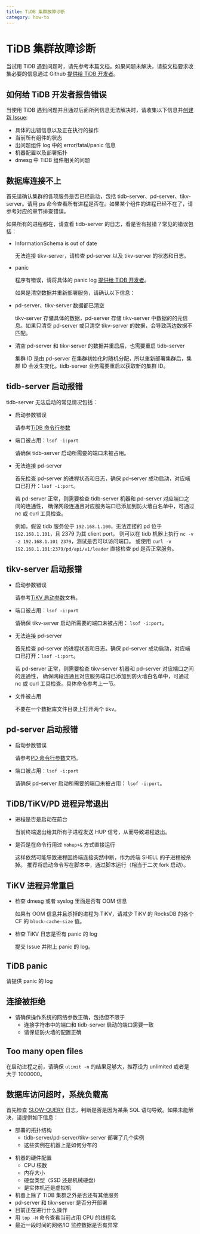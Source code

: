 ```yaml
---
title: TiDB 集群故障诊断
category: how-to
---
```


# TiDB 集群故障诊断

当试用 TiDB 遇到问题时，请先参考本篇文档。如果问题未解决，请按文档要求收集必要的信息通过 Github [提供给 TiDB 开发者](https://github.com/pingcap/tidb/issues/new/choose)。

## 如何给 TiDB 开发者报告错误

当使用 TiDB 遇到问题并且通过后面所列信息无法解决时，请收集以下信息并[创建新 Issue](https://github.com/pingcap/tidb/issues/new/choose):

+ 具体的出错信息以及正在执行的操作
+ 当前所有组件的状态
+ 出问题组件 log 中的 error/fatal/panic 信息
+ 机器配置以及部署拓扑
+ dmesg 中 TiDB 组件相关的问题

## 数据库连接不上

首先请确认集群的各项服务是否已经启动，包括 tidb-server、pd-server、tikv-server。请用 ps 命令查看所有进程是否在。如果某个组件的进程已经不在了，请参考对应的章节排查错误。

如果所有的进程都在，请查看 tidb-server 的日志，看是否有报错？常见的错误包括：

+ InformationSchema is out of date
    
    无法连接 tikv-server，请检查 pd-server 以及 tikv-server 的状态和日志。

+ panic
    
    程序有错误，请将具体的 panic log [提供给 TiDB 开发者](https://github.com/pingcap/tidb/issues/new/choose)。
    
    如果是清空数据并重新部署服务，请确认以下信息：

+ pd-server、tikv-server 数据都已清空
    
    tikv-server 存储具体的数据，pd-server 存储 tikv-server 中数据的的元信息。如果只清空 pd-server 或只清空 tikv-server 的数据，会导致两边数据不匹配。

+ 清空 pd-server 和 tikv-server 的数据并重启后，也需要重启 tidb-server
    
    集群 ID 是由 pd-server 在集群初始化时随机分配，所以重新部署集群后，集群 ID 会发生变化。tidb-server 业务需要重启以获取新的集群 ID。

## tidb-server 启动报错

tidb-server 无法启动的常见情况包括：

+ 启动参数错误
    
    请参考[TiDB 命令行参数](/reference/configuration/tidb-server/configuration.md)

+ 端口被占用：`lsof -i:port`
    
    请确保 tidb-server 启动所需要的端口未被占用。

+ 无法连接 pd-server
    
    首先检查 pd-server 的进程状态和日志，确保 pd-server 成功启动，对应端口已打开：`lsof -i:port`。
    
    若 pd-server 正常，则需要检查 tidb-server 机器和 pd-server 对应端口之间的连通性， 确保网段连通且对应服务端口已添加到防火墙白名单中，可通过 nc 或 curl 工具检查。
    
    例如，假设 tidb 服务位于 `192.168.1.100`，无法连接的 pd 位于 `192.168.1.101`，且 2379 为其 client port， 则可以在 tidb 机器上执行 `nc -v -z 192.168.1.101 2379`，测试是否可以访问端口。 或使用 `curl -v 192.168.1.101:2379/pd/api/v1/leader` 直接检查 pd 是否正常服务。

## tikv-server 启动报错

+ 启动参数错误
    
    请参考[TiKV 启动参数](/reference/configuration/tikv-server/configuration.md)文档。

+ 端口被占用：`lsof -i:port`
    
    请确保 tikv-server 启动所需要的端口未被占用： `lsof -i:port`。

+ 无法连接 pd-server
    
    首先检查 pd-server 的进程状态和日志。确保 pd-server 成功启动，对应端口已打开：`lsof -i:port`。
    
    若 pd-server 正常，则需要检查 tikv-server 机器和 pd-server 对应端口之间的连通性， 确保网段连通且对应服务端口已添加到防火墙白名单中，可通过 nc 或 curl 工具检查。具体命令参考上一节。

+ 文件被占用
    
    不要在一个数据库文件目录上打开两个 tikv。

## pd-server 启动报错

+ 启动参数错误
    
    请参考[PD 命令行参数](/reference/configuration/pd-server/configuration.md)文档。

+ 端口被占用：`lsof -i:port`
    
    请确保 pd-server 启动所需要的端口未被占用： `lsof -i:port`。

## TiDB/TiKV/PD 进程异常退出

+ 进程是否是启动在前台
    
    当前终端退出给其所有子进程发送 HUP 信号，从而导致进程退出。

+ 是否是在命令行用过 `nohup+&` 方式直接运行
    
    这样依然可能导致进程因终端连接突然中断，作为终端 SHELL 的子进程被杀掉。 推荐将启动命令写在脚本中，通过脚本运行（相当于二次 fork 启动）。

## TiKV 进程异常重启

+ 检查 dmesg 或者 syslog 里面是否有 OOM 信息
    
    如果有 OOM 信息并且杀掉的进程为 TiKV，请减少 TiKV 的 RocksDB 的各个 CF 的 `block-cache-size` 值。

+ 检查 TiKV 日志是否有 panic 的 log
    
    提交 Issue 并附上 panic 的 log。

## TiDB panic

请提供 panic 的 log

## 连接被拒绝

+ 请确保操作系统的网络参数正确，包括但不限于 
    - 连接字符串中的端口和 tidb-server 启动的端口需要一致
    - 请保证防火墙的配置正确

## Too many open files

在启动进程之前，请确保 `ulimit -n` 的结果足够大，推荐设为 unlimited 或者是大于 1000000。

## 数据库访问超时，系统负载高

首先检查 [SLOW-QUERY](/how-to/maintain/identify-slow-queries.md) 日志，判断是否是因为某条 SQL 语句导致。如果未能解决，请提供如下信息：

+ 部署的拓扑结构 
    - tidb-server/pd-server/tikv-server 部署了几个实例
    - 这些实例在机器上是如何分布的
- 机器的硬件配置 
    - CPU 核数
    - 内存大小
    - 硬盘类型（SSD 还是机械硬盘）
    - 是实体机还是虚拟机
- 机器上除了 TiDB 集群之外是否还有其他服务
- pd-server 和 tikv-server 是否分开部署
- 目前正在进行什么操作
- 用 `top -H` 命令查看当前占用 CPU 的线程名
- 最近一段时间的网络/IO 监控数据是否有异常